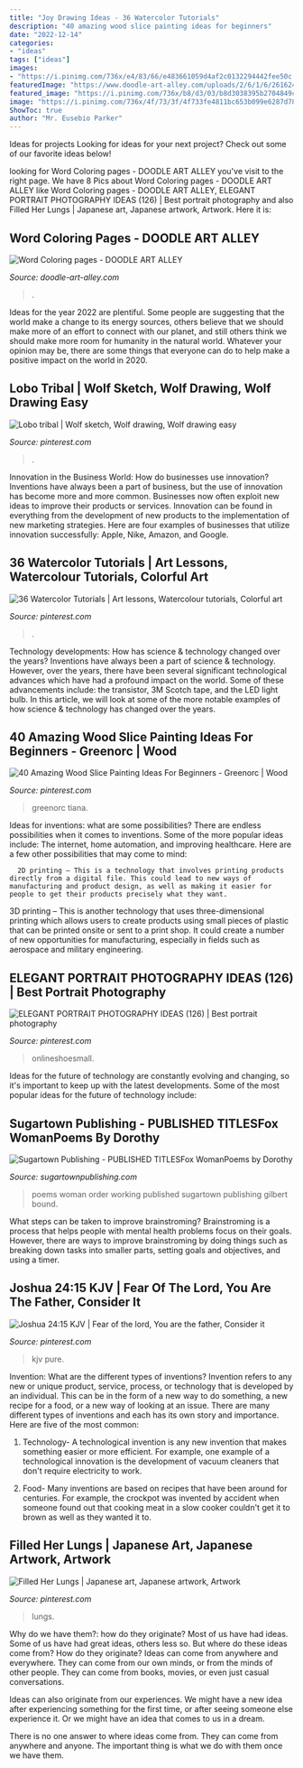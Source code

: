 ```yaml
---
title: "Joy Drawing Ideas - 36 Watercolor Tutorials"
description: "40 amazing wood slice painting ideas for beginners"
date: "2022-12-14"
categories:
- "ideas"
tags: ["ideas"]
images:
- "https://i.pinimg.com/736x/e4/83/66/e483661059d4af2c0132294442fee50c.jpg"
featuredImage: "https://www.doodle-art-alley.com/uploads/2/6/1/6/26162462/laugh_orig.jpg"
featured_image: "https://i.pinimg.com/736x/b8/d3/03/b8d3038395b2704849cf9bbee614dbea.jpg"
image: "https://i.pinimg.com/736x/4f/73/3f/4f733fe4811bc653b099e6287d78aeb2.jpg"
ShowToc: true
author: "Mr. Eusebio Parker"
---
```



Ideas for projects
Looking for ideas for your next project? Check out some of our favorite ideas below!

	

		
looking for Word Coloring pages - DOODLE ART ALLEY you've visit to the right page. We have 8 Pics about Word Coloring pages - DOODLE ART ALLEY like Word Coloring pages - DOODLE ART ALLEY, ELEGANT PORTRAIT PHOTOGRAPHY IDEAS (126) | Best portrait photography and also Filled Her Lungs | Japanese art, Japanese artwork, Artwork. Here it is:
		
    
## Word Coloring Pages - DOODLE ART ALLEY

<img loading=lazy src="https://www.doodle-art-alley.com/uploads/2/6/1/6/26162462/laugh_orig.jpg" onerror="this.onerror=null;this.src='https://tse1.mm.bing.net/th?id=OIP.IA5c5dbwXZFfMsADTmN1vwHaFu&amp;pid=15.1';" alt="Word Coloring pages - DOODLE ART ALLEY">

_Source: doodle-art-alley.com_

>. 

	

Ideas for the year 2022 are plentiful. Some people are suggesting that the world make a change to its energy sources, others believe that we should make more of an effort to connect with our planet, and still others think we should make more room for humanity in the natural world. Whatever your opinion may be, there are some things that everyone can do to help make a positive impact on the world in 2020.

    
## Lobo Tribal | Wolf Sketch, Wolf Drawing, Wolf Drawing Easy

<img loading=lazy src="https://i.pinimg.com/736x/c7/6c/69/c76c6955cb7f03cac18e6a44d45e6b96.jpg" onerror="this.onerror=null;this.src='https://tse2.mm.bing.net/th?id=OIP.7Q_xoWef8Caf9MkQhsgAxgHaJ3&amp;pid=15.1';" alt="Lobo tribal | Wolf sketch, Wolf drawing, Wolf drawing easy">

_Source: pinterest.com_

>. 

	

Innovation in the Business World: How do businesses use innovation?
Inventions have always been a part of business, but the use of innovation has become more and more common. Businesses now often exploit new ideas to improve their products or services. Innovation can be found in everything from the development of new products to the implementation of new marketing strategies. Here are four examples of businesses that utilize innovation successfully: Apple, Nike, Amazon, and Google.

    
## 36 Watercolor Tutorials | Art Lessons, Watercolour Tutorials, Colorful Art

<img loading=lazy src="https://i.pinimg.com/736x/e4/83/66/e483661059d4af2c0132294442fee50c.jpg" onerror="this.onerror=null;this.src='https://tse3.mm.bing.net/th?id=OIP.iFLc7zC4zLyrGqr0Q_8bUwHaJ3&amp;pid=15.1';" alt="36 Watercolor Tutorials | Art lessons, Watercolour tutorials, Colorful art">

_Source: pinterest.com_

>. 

	

Technology developments: How has science & technology changed over the years?
Inventions have always been a part of science & technology. However, over the years, there have been several significant technological advances which have had a profound impact on the world. Some of these advancements include: the transistor, 3M Scotch tape, and the LED light bulb. In this article, we will look at some of the more notable examples of how science & technology has changed over the years.

    
## 40 Amazing Wood Slice Painting Ideas For Beginners - Greenorc | Wood

<img loading=lazy src="https://i.pinimg.com/736x/b8/d3/03/b8d3038395b2704849cf9bbee614dbea.jpg" onerror="this.onerror=null;this.src='https://tse4.mm.bing.net/th?id=OIP.79POYdbwVaj_WnWZVYR38QHaJ4&amp;pid=15.1';" alt="40 Amazing Wood Slice Painting Ideas For Beginners - Greenorc | Wood">

_Source: pinterest.com_

>greenorc tiana. 

	

Ideas for inventions: what are some possibilities?
There are endless possibilities when it comes to inventions. Some of the more popular ideas include:
The internet, home automation, and improving healthcare. Here are a few other possibilities that may come to mind: 

      2D printing – This is a technology that involves printing products directly from a digital file. This could lead to new ways of manufacturing and product design, as well as making it easier for people to get their products precisely what they want.
3D printing – This is another technology that uses three-dimensional printing which allows users to create products using small pieces of plastic that can be printed onsite or sent to a print shop. It could create a number of new opportunities for manufacturing, especially in fields such as aerospace and military engineering.

    
## ELEGANT PORTRAIT PHOTOGRAPHY IDEAS (126) | Best Portrait Photography

<img loading=lazy src="https://i.pinimg.com/736x/54/80/a8/5480a8863e302f9dd75368140519fd59.jpg" onerror="this.onerror=null;this.src='https://tse2.mm.bing.net/th?id=OIP.6lIrgrYrNJT7jYTC-JSvLAHaK-&amp;pid=15.1';" alt="ELEGANT PORTRAIT PHOTOGRAPHY IDEAS (126) | Best portrait photography">

_Source: pinterest.com_

>onlineshoesmall. 

	

Ideas for the future of technology are constantly evolving and changing, so it's important to keep up with the latest developments. Some of the most popular ideas for the future of technology include: 

    
## Sugartown Publishing - PUBLISHED TITLESFox WomanPoems By Dorothy

<img loading=lazy src="http://sugartownpublishing.com/yahoo_site_admin/assets/images/cover18b_sm.203195125_std.jpg" onerror="this.onerror=null;this.src='https://tse2.mm.bing.net/th?id=OIP.5YqEeUexpmd309gQJYlZjQAAAA&amp;pid=15.1';" alt="Sugartown Publishing - PUBLISHED TITLESFox WomanPoems by Dorothy">

_Source: sugartownpublishing.com_

>poems woman order working published sugartown publishing gilbert bound. 

	

What steps can be taken to improve brainstroming?
Brainstroming is a process that helps people with mental health problems focus on their goals. However, there are ways to improve brainstroming by doing things such as breaking down tasks into smaller parts, setting goals and objectives, and using a timer.

    
## Joshua 24:15 KJV | Fear Of The Lord, You Are The Father, Consider It

<img loading=lazy src="https://i.pinimg.com/736x/4f/73/3f/4f733fe4811bc653b099e6287d78aeb2.jpg" onerror="this.onerror=null;this.src='https://tse4.mm.bing.net/th?id=OIP.Ue8HYCHSbwQq7C2SupzJ3AHaHa&amp;pid=15.1';" alt="Joshua 24:15 KJV | Fear of the lord, You are the father, Consider it">

_Source: pinterest.com_

>kjv pure. 

	

Invention: What are the different types of inventions?
Invention refers to any new or unique product, service, process, or technology that is developed by an individual. This can be in the form of a new way to do something, a new recipe for a food, or a new way of looking at an issue. There are many different types of inventions and each has its own story and importance. Here are five of the most common:
1. Technology- A technological invention is any new invention that makes something easier or more efficient. For example, one example of a technological innovation is the development of vacuum cleaners that don't require electricity to work.

2. Food- Many inventions are based on recipes that have been around for centuries. For example, the crockpot was invented by accident when someone found out that cooking meat in a slow cooker couldn't get it to brown as well as they wanted it to.

    
## Filled Her Lungs | Japanese Art, Japanese Artwork, Artwork

<img loading=lazy src="https://i.pinimg.com/736x/bf/94/20/bf9420d5cc99347a64f0a498a7ee0230.jpg" onerror="this.onerror=null;this.src='https://tse1.mm.bing.net/th?id=OIP.MDDbrYOOu95Wa02aLWI3zQHaKd&amp;pid=15.1';" alt="Filled Her Lungs | Japanese art, Japanese artwork, Artwork">

_Source: pinterest.com_

>lungs. 

	

Why do we have them?: how do they originate?
Most of us have had ideas. Some of us have had great ideas, others less so. But where do these ideas come from? How do they originate?
Ideas can come from anywhere and everywhere. They can come from our own minds, or from the minds of other people. They can come from books, movies, or even just casual conversations.

Ideas can also originate from our experiences. We might have a new idea after experiencing something for the first time, or after seeing someone else experience it. Or we might have an idea that comes to us in a dream.

There is no one answer to where ideas come from. They can come from anywhere and anyone. The important thing is what we do with them once we have them.

